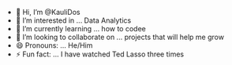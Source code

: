 - 👋 Hi, I’m @KauliDos
- 👀 I’m interested in ... Data Analytics 
- 🌱 I’m currently learning ... how to codee
- 💞️ I’m looking to collaborate on ... projects that will help me grow
- 😄 Pronouns: ... He/Him
- ⚡ Fun fact: ... I have watched Ted Lasso three times

<!---
KauliDos/KauliDos is a ✨ special ✨ repository because its `README.md` (this file) appears on your GitHub profile.
You can click the Preview link to take a look at your changes.
--->
